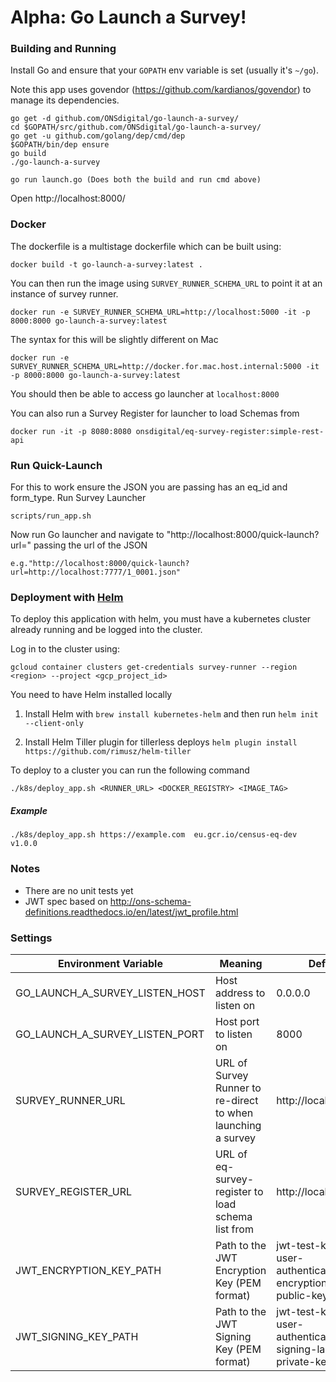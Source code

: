 # Alpha: Go Launch a Survey!

### Building and Running
Install Go and ensure that your `GOPATH` env variable is set (usually it's `~/go`).

Note this app uses govendor (https://github.com/kardianos/govendor) to manage its dependencies.

```
go get -d github.com/ONSdigital/go-launch-a-survey/
cd $GOPATH/src/github.com/ONSdigital/go-launch-a-survey/
go get -u github.com/golang/dep/cmd/dep
$GOPATH/bin/dep ensure
go build
./go-launch-a-survey

go run launch.go (Does both the build and run cmd above)

```

Open http://localhost:8000/

### Docker
The dockerfile is a multistage dockerfile which can be built using:

```
docker build -t go-launch-a-survey:latest .
```

You can then run the image using `SURVEY_RUNNER_SCHEMA_URL` to point it at an instance of survey runner. 

```
docker run -e SURVEY_RUNNER_SCHEMA_URL=http://localhost:5000 -it -p 8000:8000 go-launch-a-survey:latest
```

The syntax for this will be slightly different on Mac

```
docker run -e SURVEY_RUNNER_SCHEMA_URL=http://docker.for.mac.host.internal:5000 -it -p 8000:8000 go-launch-a-survey:latest
```

You should then be able to access go launcher at `localhost:8000`

You can also run a Survey Register for launcher to load Schemas from 

```
docker run -it -p 8080:8080 onsdigital/eq-survey-register:simple-rest-api
```

### Run Quick-Launch
For this to work ensure the JSON you are passing has an eq_id and form_type.
Run Survey Launcher
```
scripts/run_app.sh
```
Now run Go launcher and navigate to "http://localhost:8000/quick-launch?url=" passing the url of the JSON
```
e.g."http://localhost:8000/quick-launch?url=http://localhost:7777/1_0001.json"
```

### Deployment with [Helm](https://helm.sh/)

To deploy this application with helm, you must have a kubernetes cluster already running and be logged into the cluster.

Log in to the cluster using:
```
gcloud container clusters get-credentials survey-runner --region <region> --project <gcp_project_id>
```

You need to have Helm installed locally

1. Install Helm with `brew install kubernetes-helm` and then run `helm init --client-only`

1. Install Helm Tiller plugin for tillerless deploys `helm plugin install https://github.com/rimusz/helm-tiller`

To deploy to a cluster you can run the following command

```
./k8s/deploy_app.sh <RUNNER_URL> <DOCKER_REGISTRY> <IMAGE_TAG>
```
##### Example
 ```
./k8s/deploy_app.sh https://example.com  eu.gcr.io/census-eq-dev v1.0.0
```

### Notes
* There are no unit tests yet
* JWT spec based on http://ons-schema-definitions.readthedocs.io/en/latest/jwt_profile.html

### Settings
Environment Variable | Meaning | Default
---------------------|---------|--------
GO_LAUNCH_A_SURVEY_LISTEN_HOST|Host address  to listen on|0.0.0.0
GO_LAUNCH_A_SURVEY_LISTEN_PORT|Host port to listen on|8000
SURVEY_RUNNER_URL|URL of Survey Runner to re-direct to when launching a survey|http://localhost:5000
SURVEY_REGISTER_URL|URL of eq-survey-register to load schema list from |http://localhost:8080
JWT_ENCRYPTION_KEY_PATH|Path to the JWT Encryption Key (PEM format)|jwt-test-keys/sdc-user-authentication-encryption-sr-public-key.pem
JWT_SIGNING_KEY_PATH|Path to the JWT Signing Key (PEM format)|jwt-test-keys/sdc-user-authentication-signing-launcher-private-key.pem
